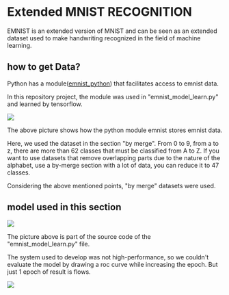 # Extended MNIST RECOGNITION



EMNIST is an extended version of MNIST and can be seen as an extended dataset used to make handwriting recognized in the field of machine learning.



## how to get Data?



Python has a module([emnist_python](https://pypi.org/project/emnist/)) that facilitates access to emnist data.

In this repository project, the module was used in "emnist_model_learn.py" and learned by tensorflow.



![](https://github.com/loud11/OSS2021/blob/main/resource/emnist/emnist_breakdown.png)

The above picture shows how the python module emnist stores emnist data.

Here, we used the dataset in the section "by merge". From 0 to 9, from a to z, there are more than 62 classes that must be classified from A to Z. If you want to use datasets that remove overlapping parts due to the nature of the alphabet, use a by-merge section with a lot of data, you can reduce it to 47 classes.

Considering the above mentioned points, "by merge" datasets were used.



## model used in this section



![](https://github.com/loud11/OSS2021/blob/main/resource/emnist/emnist_model.png)

The picture above is part of the source code of the "emnist_model_learn.py" file.



The system used to develop was not high-performance, so we couldn't evaluate the model by drawing a roc curve while increasing the epoch. But just 1 epoch of result is flows.



![](https://github.com/loud11/OSS2021/blob/main/resource/emnist/emnist_bymerge_result.png)

